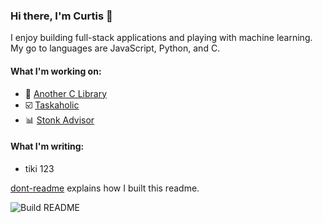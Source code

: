 ### Hi there, I'm Curtis 👋

I enjoy building full-stack applications and playing with machine learning. My go to languages are JavaScript, Python, and C.

#### What I'm working on:
- 📗 [Another C Library](https://anotherlibrary.com)
- ☑️ [Taskaholic](https://taskaholic.com)
- 📊 [Stonk Advisor](https://stonkadvisor.com)

#### What I'm writing:

 - tiki 123
 
[dont-readme](https://github.com/danielcurtis/dont-readme) explains how I built this readme.

![Build README](https://github.com/danielcurtis/danielcurtis/workflows/Build%20README/badge.svg)
